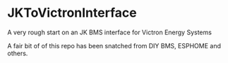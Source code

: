 # JKToVictronInterface
A very rough start on an JK BMS interface for Victron Energy Systems

A fair bit of of this repo has been snatched from DIY BMS, ESPHOME and others. 
